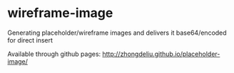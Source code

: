 wireframe-image
===============

Generating placeholder/wireframe images and delivers it base64/encoded for direct insert

Available through github pages: http://zhongdeliu.github.io/placeholder-image/
